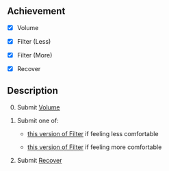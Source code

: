 ## Achievement



- [x] Volume

- [x] Filter (Less)

- [x] Filter (More)

- [x] Recover



## Description



0. Submit [Volume](https://cs50.harvard.edu/x/2025/psets/4/)

1. Submit one of:

   - [this version of Filter](https://cs50.harvard.edu/x/2025/psets/4/filter/less/) if feeling less comfortable

   - [this version of Filter](https://cs50.harvard.edu/x/2025/psets/4/filter/more/) if feeling more comfortable

2. Submit [Recover](https://cs50.harvard.edu/x/2025/psets/4/recover/)
